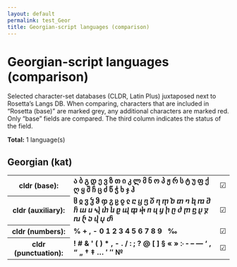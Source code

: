 ```yaml
---
layout: default
permalink: test_Geor
title: Georgian-script languages (comparison)
---
```


# Georgian-script languages (comparison)

Selected character-set databases (CLDR, Latin Plus) juxtaposed next to Rosetta’s Langs DB. When comparing, characters that are included in “Rosetta (base)” are marked grey, any additional characters are marked red. Only “base” fields are compared. The third column indicates the status of the field.

**Total:** 1 language(s)

## Georgian (kat)

<table>
 <tr><th>cldr (base):</th><td><strong>ა</strong> <strong>ბ</strong> <strong>გ</strong> <strong>დ</strong> <strong>ე</strong> <strong>ვ</strong> <strong>ზ</strong> <strong>თ</strong> <strong>ი</strong> <strong>კ</strong> <strong>ლ</strong> <strong>მ</strong> <strong>ნ</strong> <strong>ო</strong> <strong>პ</strong> <strong>ჟ</strong> <strong>რ</strong> <strong>ს</strong> <strong>ტ</strong> <strong>უ</strong> <strong>ფ</strong> <strong>ქ</strong> <strong>ღ</strong> <strong>ყ</strong> <strong>შ</strong> <strong>ჩ</strong> <strong>ც</strong> <strong>ძ</strong> <strong>წ</strong> <strong>ჭ</strong> <strong>ხ</strong> <strong>ჯ</strong> <strong>ჰ</strong> </td><td>☑︎</td></tr>
<tr><th>cldr (auxiliary):</th><td><strong>ჱ</strong> <strong>ჲ</strong> <strong>ჳ</strong> <strong>ჴ</strong> <strong>ჵ</strong> <strong>ჶ</strong> <strong>ჷ</strong> <strong>ჸ</strong> <strong>ჹ</strong> <strong>ჺ</strong> <strong>ⴀ</strong> <strong>ⴁ</strong> <strong>ⴂ</strong> <strong>ⴃ</strong> <strong>ⴄ</strong> <strong>ⴅ</strong> <strong>ⴆ</strong> <strong>ⴇ</strong> <strong>ⴈ</strong> <strong>ⴉ</strong> <strong>ⴊ</strong> <strong>ⴋ</strong> <strong>ⴌ</strong> <strong>ⴍ</strong> <strong>ⴎ</strong> <strong>ⴏ</strong> <strong>ⴐ</strong> <strong>ⴑ</strong> <strong>ⴒ</strong> <strong>ⴓ</strong> <strong>ⴔ</strong> <strong>ⴕ</strong> <strong>ⴖ</strong> <strong>ⴗ</strong> <strong>ⴘ</strong> <strong>ⴙ</strong> <strong>ⴚ</strong> <strong>ⴛ</strong> <strong>ⴜ</strong> <strong>ⴝ</strong> <strong>ⴞ</strong> <strong>ⴟ</strong> <strong>ⴠ</strong> <strong>ⴡ</strong> <strong>ⴢ</strong> <strong>ⴣ</strong> <strong>ⴤ</strong> <strong>ⴥ</strong> </td><td>☑︎</td></tr>
<tr><th>cldr (numbers):</th><td><strong>%</strong> <strong>+</strong> <strong>,</strong> <strong>-</strong> <strong>0</strong> <strong>1</strong> <strong>2</strong> <strong>3</strong> <strong>4</strong> <strong>5</strong> <strong>6</strong> <strong>7</strong> <strong>8</strong> <strong>9</strong> <strong> </strong> <strong>‰</strong> </td><td>☑︎</td></tr>
<tr><th>cldr (punctuation):</th><td><strong>!</strong> <strong>#</strong> <strong>&</strong> <strong>'</strong> <strong>(</strong> <strong>)</strong> <strong>*</strong> <strong>,</strong> <strong>-</strong> <strong>.</strong> <strong>/</strong> <strong>:</strong> <strong>;</strong> <strong>?</strong> <strong>@</strong> <strong>[</strong> <strong>]</strong> <strong>§</strong> <strong>«</strong> <strong>»</strong> <strong>჻</strong> <strong>‐</strong> <strong>–</strong> <strong>—</strong> <strong>‘</strong> <strong>‚</strong> <strong>“</strong> <strong>„</strong> <strong>†</strong> <strong>‡</strong> <strong>…</strong> <strong>′</strong> <strong>″</strong> <strong>№</strong> </td><td>☑︎</td></tr>
 </table>

